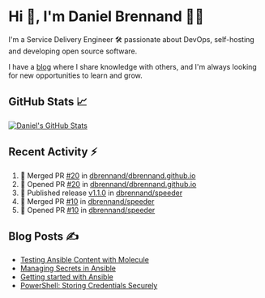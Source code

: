 # Hi 👋, I'm Daniel Brennand 👨‍💻

I'm a Service Delivery Engineer 🛠 passionate about DevOps, self-hosting and developing open source software.

I have a [blog](https://danielbrennand.com/blog/) where I share knowledge with others, and I'm always looking for new opportunities to learn and grow.

## GitHub Stats 📈

[![Daniel's GitHub Stats](https://github-readme-stats-dbrennand.vercel.app/api?username=dbrennand&show_icons=true&count_private=true&hide_border=true&theme=dark)](https://github.com/anuraghazra/github-readme-stats)

## Recent Activity ⚡

<!--START_SECTION:activity-->
1. 🎉 Merged PR [#20](https://github.com/dbrennand/dbrennand.github.io/pull/20) in [dbrennand/dbrennand.github.io](https://github.com/dbrennand/dbrennand.github.io)
2. 💪 Opened PR [#20](https://github.com/dbrennand/dbrennand.github.io/pull/20) in [dbrennand/dbrennand.github.io](https://github.com/dbrennand/dbrennand.github.io)
3. 🚀 Published release [v1.1.0](https://github.com/dbrennand/speeder/releases/tag/v1.1.0) in [dbrennand/speeder](https://github.com/dbrennand/speeder)
4. 🎉 Merged PR [#10](https://github.com/dbrennand/speeder/pull/10) in [dbrennand/speeder](https://github.com/dbrennand/speeder)
5. 💪 Opened PR [#10](https://github.com/dbrennand/speeder/pull/10) in [dbrennand/speeder](https://github.com/dbrennand/speeder)
<!--END_SECTION:activity-->

## Blog Posts ✍

<!-- BLOG-POST-LIST:START -->
- [Testing Ansible Content with Molecule](https://danielbrennand.com/blog/testing-ansible-content/)
- [Managing Secrets in Ansible](https://danielbrennand.com/blog/managing-secrets-in-ansible/)
- [Getting started with Ansible](https://danielbrennand.com/blog/getting-started-ansible/)
- [PowerShell: Storing Credentials Securely](https://danielbrennand.com/blog/powershell-storing-credentials/)
<!-- BLOG-POST-LIST:END -->
